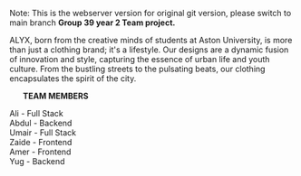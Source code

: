 Note: This is the webserver version for original git version, please switch to main branch
<b>Group 39 year 2 Team project.</b>
<p>
ALYX, born from the creative minds of students at Aston University, is more than just a clothing brand; it's a lifestyle. Our designs are a dynamic fusion of innovation and style, capturing the essence of urban life and youth culture. From the bustling streets to the pulsating beats, our clothing encapsulates the spirit of the city.
</p>


<ul><b>TEAM MEMBERS</b></ul>
Ali - Full Stack<br>
Abdul - Backend<br>
Umair - Full Stack<br>
Zaide - Frontend<br>
Amer - Frontend<br>
Yug - Backend<br>
